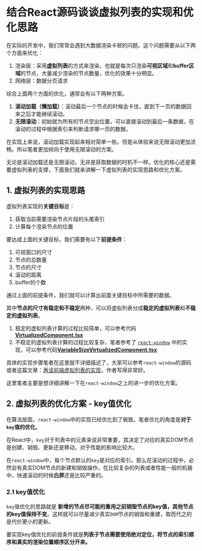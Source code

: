 # 结合React源码谈谈虚拟列表的实现和优化思路

在实际的开发中，我们常常会遇到大数据渲染卡顿的问题。这个问题需要从以下两个方面来优化：

1. 渲染层：采用**虚拟列表**的方式来渲染，也就是每次只渲染**可视区域**和**buffer区域**的节点，大量减少渲染的节点数量，优化的效果十分明显。
2. 网络层：数据分页请求

综合上面两个方面的优化，通常会有以下两种方案。

1. **滚动加载（懒加载）**：滚动最后一个节点的时候会卡住，直到下一页的数据回来之后才能继续滚动。
2. **无限滚动**：初始就为所有的节点空出位置，可以直接滚动到最后一条数据，在滚动的过程中根据索引来判断请求哪一页的数据。

在实现上来说，滚动加载实现起来相对简单一些。但是从体验来说无限滚动更加流畅。所以笔者更加倾向于使用无限滚动的方案。

无论是滚动加载还是无限滚动，无非是获取数据的时机不一样。优化的核心还是需要虚拟列表的支撑，下面我们就来讲解一下虚拟列表的实现思路和优化方案。



## 1. 虚拟列表的实现思路

虚拟列表实现的**关键目标**是：

1. 获取当前需要渲染节点片段的头尾索引
2. 计算每个渲染节点的位置

要达成上面的关键目标，我们需要有以下**前提条件**：

1. 可视窗口的尺寸
2. 节点的总数量
3. 节点的尺寸
4. 滚动的距离
5. buffer的个数

通过上面的前提条件，我们就可以计算出前面关键目标中所需要的数据。



其中**节点的尺寸有稳定和不稳定**两种，可以将虚拟列表分成**稳定的虚拟列表**和**不稳定的虚拟列表**。

1. 稳定的虚拟列表计算的过程比较简单，可以参考代码[**VirtualizedComponent.tsx**](https://github.com/careyke/react-virtualized-core/blob/main/src/core/VirtualizedComponent.tsx)
2. 不稳定的虚拟列表计算的过程比较复杂，笔者参考了 [`react-window`](https://github.com/bvaughn/react-window) 中的实现，可以参考代码[**VariableSizeVirtualizedComponent.tsx**](https://github.com/careyke/react-virtualized-core/blob/main/src/core/VariableSizeVirtualizedComponent.tsx)

具体的实现步骤笔者在这里就不详细描述了，大家可以参考`react-window`的源码或者这篇文章：[再谈前端虚拟列表的实现](https://zhuanlan.zhihu.com/p/34585166)，作者写得非常好。

这里笔者主要是想详细讲解一下在`react-window`之上的进一步的优化方案。



## 2. 虚拟列表的优化方案 - key值优化

在算法层面，`react-window`中的实现已经优化到了极致。笔者优化的角度是**对于`key`值的优化**。

在React中，`key`对于列表中的元素来说非常重要，其决定了对应的真实DOM节点是创建、销毁、更新还是移动，对于性能的影响比较大。

在`react-window`中，每个节点默认的`key`是对应的索引。那么在滚动的过程中，必然会有真实DOM节点的新建和销毁操作。在比较复杂的列表或者性能一般的机器中，快速滚动的时候**白屏**还是比较严重的。

### 2.1 key值优化

`key`值优化的思路就是 **新增的节点尽可能的重用之前销毁节点的key值，其他节点的key值保持不变**。这样就可以尽量减少真实`DOM`节点的销毁和重建，取而代之的是代价更小的更新。

要实现key值优化的前提条件就是**列表子节点需要使用绝对定位，将节点的索引顺序和真实的渲染位置顺序区分开来。**

